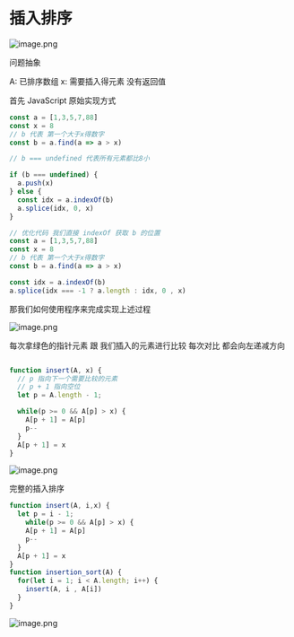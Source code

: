 # 插入排序


![image.png](https://p6-juejin.byteimg.com/tos-cn-i-k3u1fbpfcp/f6c577e966854cc49ee5f032fac5cd83~tplv-k3u1fbpfcp-watermark.image?)


问题抽象


A: 已排序数组
x: 需要插入得元素
没有返回值

首先 JavaScript 原始实现方式

```ts
const a = [1,3,5,7,88]
const x = 8
// b 代表 第一个大于x得数字
const b = a.find(a => a > x)

// b === undefined 代表所有元素都比8小

if (b === undefined) {
  a.push(x)
} else {
  const idx = a.indexOf(b)
  a.splice(idx, 0, x)
}

// 优化代码 我们直接 indexOf 获取 b 的位置
const a = [1,3,5,7,88]
const x = 8
// b 代表 第一个大于x得数字
const b = a.find(a => a > x)

const idx = a.indexOf(b)
a.splice(idx === -1 ? a.length : idx, 0 , x)
```

那我们如何使用程序来完成实现上述过程

![image.png](https://p3-juejin.byteimg.com/tos-cn-i-k3u1fbpfcp/e9e79db7c50e48f09d44cbb31090155c~tplv-k3u1fbpfcp-watermark.image?)

每次拿绿色的指针元素 跟 我们插入的元素进行比较 每次对比 都会向左递减方向
```ts

function insert(A, x) {
  // p 指向下一个需要比较的元素
  // p + 1 指向空位
  let p = A.length - 1;

  while(p >= 0 && A[p] > x) {
    A[p + 1] = A[p]
    p--
  }
  A[p + 1] = x
}
```


![image.png](https://p9-juejin.byteimg.com/tos-cn-i-k3u1fbpfcp/9f8e00e4aef846da8e517da4e29efbd8~tplv-k3u1fbpfcp-watermark.image?)


完整的插入排序

```ts
function insert(A, i,x) {
  let p = i - 1;
    while(p >= 0 && A[p] > x) {
    A[p + 1] = A[p]
    p--
  }
  A[p + 1] = x
}
function insertion_sort(A) {
  for(let i = 1; i < A.length; i++) {
    insert(A, i , A[i])
  }
}
```


![image.png](https://p6-juejin.byteimg.com/tos-cn-i-k3u1fbpfcp/72f5984269dd4af29c75aece56d7b7d9~tplv-k3u1fbpfcp-watermark.image?)
